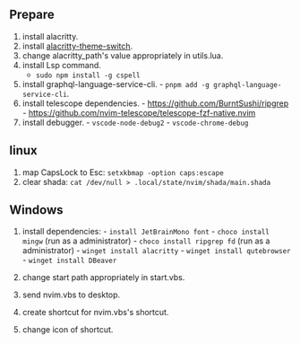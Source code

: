 ## Prepare
  1. install alacritty.
  2. install [alacritty-theme-switch]("https://github.com/tichopad/alacritty-theme-switch").
  3. change alacritty_path's value appropriately in utils.lua.
  4. install Lsp command.
      - `sudo npm install -g cspell`
  5. install graphql-language-service-cli.
    - `pnpm add -g graphql-language-service-cli`.
  6. install telescope dependencies.
    - https://github.com/BurntSushi/ripgrep
    - https://github.com/nvim-telescope/telescope-fzf-native.nvim
  7. install debugger.
    - `vscode-node-debug2`
    - `vscode-chrome-debug`

## linux
  1. map CapsLock to Esc: `setxkbmap -option caps:escape`
  2. clear shada: `cat /dev/null > .local/state/nvim/shada/main.shada`

## Windows
  1. install dependencies:
    - `install JetBrainMono font`
    - `choco install mingw` (run as a administrator)
    - `choco install ripgrep fd` (run as a administrator)
    - `winget install alacritty`
    - `winget install qutebrowser`
    - `winget install DBeaver`

  2. change start path appropriately in start.vbs.
  3. send nvim.vbs to desktop.
  4. create shortcut for nvim.vbs's shortcut.
  5. change icon of shortcut.


